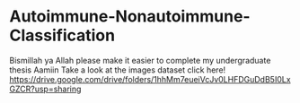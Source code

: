 # Autoimmune-Nonautoimmune-Classification
Bismillah ya Allah please make it easier to complete my undergraduate thesis Aamiin
Take a look at the images dataset click here!
https://drive.google.com/drive/folders/1hhMm7eueiVcJv0LHFDGuDdB5I0LxGZCR?usp=sharing 
